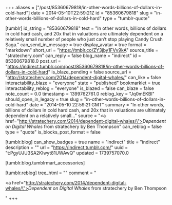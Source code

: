 +++
aliases = ["/post/85360679818/in-other-words-billions-of-dollars-in-cold-hard"]
date = 2014-05-10T22:59:21Z
id = "85360679818"
slug = "in-other-words-billions-of-dollars-in-cold-hard"
type = "tumblr-quote"

[tumblr]
id_string = "85360679818"
text = "In other words, billions of dollars in cold hard cash, and 20x that in valuations are ultimately dependent on a relatively small number of people who just can’t stop playing Candy Crush Saga."
can_send_in_message = true
display_avatar = true
format = "markdown"
short_url = "https://tmblr.co/ZY3jby1FVv9kA"
source_title = "stratechery.com"
can_reply = false
blog_name = "indirect"
id = 85360679818.0
post_url = "https://indirect.tumblr.com/post/85360679818/in-other-words-billions-of-dollars-in-cold-hard"
is_blaze_pending = false
source_url = "http://stratechery.com/2014/dependent-digital-whales/"
can_like = false
interactability_blaze = "everyone"
state = "published"
bookmarklet = true
interactability_reblog = "everyone"
is_blazed = false
can_blaze = false
note_count = 0.0
timestamp = 1399762761.0
reblog_key = "Jq0mEKBl"
should_open_in_legacy = true
slug = "in-other-words-billions-of-dollars-in-cold-hard"
date = "2014-05-10 22:59:21 GMT"
summary = "In other words, billions of dollars in cold hard cash, and 20x that in valuations are ultimately dependent on a relatively small..."
source = "<a href=\"http://stratechery.com/2014/dependent-digital-whales/\"><i>Dependent on Digital Whales</i> from stratechery by Ben Thompson</a>"
can_reblog = false
type = "quote"
is_blocks_post_format = false

[tumblr.blog]
can_show_badges = true
name = "indirect"
title = "indirect"
description = ""
url = "https://indirect.tumblr.com/"
uuid = "t:PgyUJU3SA2Klwyt81UWAwQ"
updated = 1739757070.0

[tumblr.blog.tumblrmart_accessories]

[tumblr.reblog]
tree_html = ""
comment = "<p><a href=\"http://stratechery.com/2014/dependent-digital-whales/\"><i>Dependent on Digital Whales</i> from stratechery by Ben Thompson</a></p>"
+++
